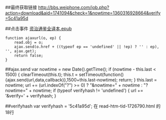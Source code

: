 ##最终获取链接
http://bbs.weiphone.com/job.php?action=download&aid=1741094&check=1&nowtime=1360316928664&verify=5c41a95d

##点击事件
    <a onclick="return ajaxurl(this,'&check=1');" href="job.php?action=download&aid=1741081"> 资治通鉴全译本.epub</a>

	function ajaxurl(o, ep) {
	    read.obj = o;
	    ajax.send(o.href + ((typeof ep == 'undefined' || !ep) ? '' : ep), '', ajax.get);
	    return false;
	}

##ajax.send
    var nowtime = new Date().getTime();
    if (nowtime - this.last < 1500) {
        clearTimeout(this.t);
        this.t = setTimeout(function(){ajax.send(url,data,callback)},1500+this.last-nowtime);
        return;
    }
    this.last = nowtime;
    url += (url.indexOf("?") >= 0) ? "&nowtime=" + nowtime : "?nowtime=" + nowtime;
    if (typeof verifyhash != 'undefined') {
        url += '&verify=' + verifyhash;
    }


##verifyhash
    var verifyhash = '5c41a95d';
    在 read-htm-tid-1726790.html 的18行